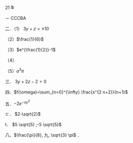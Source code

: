 21 कै

－ $\operatorname{CCCBA}$

二．（1） $3 y+z= \pm 10$

（2）$\frac{1}{6}$

（3）$e^{\frac{1}{2}}-1$

（4）

（5）$a^{3} \pi$

三． $3 y+2 z-2=0$

四．$f(\omega)=\sum_{n=0}^{\infty} \frac{x^{2 n+2}}{n+1}$

五．$-2 e^{-x y^{2}}$

ㄷ． $2-\sqrt{2}$

t． $5 \sqrt{5} ;-5 \sqrt{5}$

八，$\frac{\pi}{8}, 九, \sqrt{3} \pi$ ．

